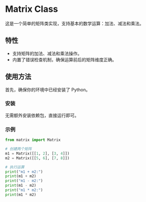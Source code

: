 # Matrix Class

这是一个简单的矩阵类实现，支持基本的数学运算：加法、减法和乘法。

## 特性

- 支持矩阵的加法、减法和乘法操作。
- 内置了错误检查机制，确保运算前后的矩阵维度正确。

## 使用方法

首先，确保你的环境中已经安装了 Python。

### 安装

无需额外安装依赖包，直接运行即可。

### 示例

```python
from matrix import Matrix

# 创建两个矩阵
m1 = Matrix([[1, 2], [3, 4]])
m2 = Matrix([[5, 6], [7, 8]])

# 执行运算
print("m1 + m2:")
print(m1 + m2)
print("m1 - m2:")
print(m1 - m2)
print("m1 * m2:")
print(m1 * m2)